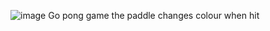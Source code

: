 ![image](https://github.com/user-attachments/assets/6e1ca167-7921-426a-a840-ae0906e01a3b)
Go pong game the paddle changes colour when hit
